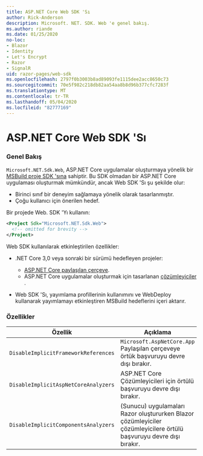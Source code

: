 ```yaml
---
title: ASP.NET Core Web SDK 'Sı
author: Rick-Anderson
description: Microsoft. NET. SDK. Web 'e genel bakış.
ms.author: riande
ms.date: 01/25/2020
no-loc:
- Blazor
- Identity
- Let's Encrypt
- Razor
- SignalR
uid: razor-pages/web-sdk
ms.openlocfilehash: 2797f0b3003b8ad89093fe1115dee2acc8650c73
ms.sourcegitcommit: 70e5f982c218db82aa54aa8b8d96b377cfc7283f
ms.translationtype: MT
ms.contentlocale: tr-TR
ms.lasthandoff: 05/04/2020
ms.locfileid: "82777169"
---
```

# <a name="aspnet-core-web-sdk"></a>ASP.NET Core Web SDK 'Sı

### <a name="overview"></a>Genel Bakış

`Microsoft.NET.Sdk.Web`, ASP.NET Core uygulamalar oluşturmaya yönelik bir [MSBuild proje SDK 'sına](https://docs.microsoft.com/visualstudio/msbuild/how-to-use-project-sdk) sahiptir. Bu SDK olmadan bir ASP.NET Core uygulaması oluşturmak mümkündür, ancak Web SDK 'Sı şu şekilde olur:

* Birinci sınıf bir deneyim sağlamaya yönelik olarak tasarlanmıştır.
* Çoğu kullanıcı için önerilen hedef.

Bir projede Web. SDK 'Yı kullanın:

  ```xml
  <Project Sdk="Microsoft.NET.Sdk.Web">
    <!-- omitted for brevity -->
  </Project>
  ```

Web SDK kullanılarak etkinleştirilen özellikler:

* .NET Core 3,0 veya sonraki bir sürümü hedefleyen projeler:

  * [ASP.NET Core paylaşılan çerçeve](xref:fundamentals/metapackage-app).
  * ASP.NET Core uygulamalar oluşturmak için tasarlanan [çözümleyiciler](/visualstudio/extensibility/getting-started-with-roslyn-analyzers) .
* Web SDK 'Sı, yayımlama profillerinin kullanımını ve WebDeploy kullanarak yayımlamayı etkinleştiren MSBuild hedeflerini içeri aktarır.

### <a name="properties"></a>Özellikler

| Özellik | Açıklama |
| -------- | ----------- |
| `DisableImplicitFrameworkReferences` | `Microsoft.AspNetCore.App` Paylaşılan çerçeveye örtük başvuruyu devre dışı bırakır. |
| `DisableImplicitAspNetCoreAnalyzers` | ASP.NET Core Çözümleyicileri için örtülü başvuruyu devre dışı bırakır. |
| `DisableImplicitComponentsAnalyzers` | (Sunucu) uygulamaları Razor oluştururken Blazor çözümleyiciler çözümleyicilere örtülü başvuruyu devre dışı bırakır. |
